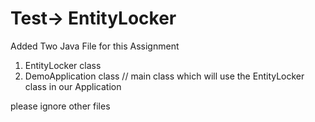 # Test-> EntityLocker

Added Two Java File for this Assignment

1) EntityLocker class
2) DemoApplication  class // main class which will use the EntityLocker class in our Application

please ignore other files
